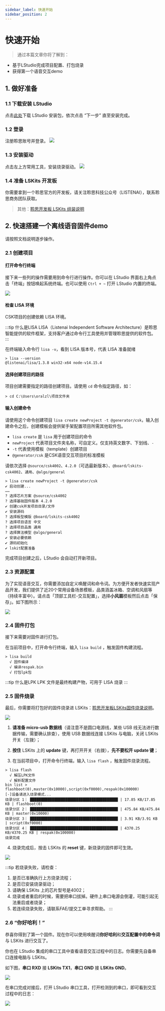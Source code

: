 ```yaml
---
sidebar_label: 快速开始
sidebar_position: 2
---
```


# 快速开始 

> 通过本篇文章你将了解到：
- 基于LStudio完成项目配置、打包烧录
- 获得第一个语音交互demo

## 1. 做好准备

### 1.1 下载安装 LStudio

点击[此处](https://castor.iflyos.cn/castor/v3/lstudio/download)下载 LStudio 安装包，依次点击 “下一步” 直至安装完成。

### 1.2 登录

注册聆思账号并登录。
![](./files/login.png)

### 1.3 安装驱动

点击左上方常用工具，安装烧录驱动。
![](./files/install_driver.png)


### 1.4 准备 LSKits 开发板

你需要拿到一个聆思官方的开发板，请关注聆思科技公众号（LISTENAI），联系聆思商务团队获取。

> 其他：[聆思开发板 LSKits 组装说明](https://www.bilibili.com/video/BV1po4y1d7fB)

## 2. 快速搭建一个离线语音固件demo

请按照文档说明逐步操作。

### 2.1 创建项目

#### 打开命令行终端

接下来一些列的操作需要用到命令行进行操作。你可以在 LStudio 界面右上角点击「终端」按钮唤起系统终端。也可以使用 `Ctrl + ~` 打开 LStudio 内置的终端。

![](./files/terminal.png)


#### 检查 LISA 环境

CSK项目的创建依赖 LISA 环境。

:::tip 什么是LISA
LISA（Listenai Independent Software Architecture）是聆思智能提供的软件框架，支持客户通过命令行工具使用并管理聆思提供的软件包。 
:::

在终端输入命令行 `lisa -v`，看到 LISA 版本号，代表 LISA 准备就绪

```shell
> lisa --version
@listenai/lisa/1.3.8 win32-x64 node-v14.15.4
```

#### 选择创建项目的路径 

项目创建需要指定的路径创建项目。请使用 `cd` 命令指定路径，如：

```shell
> cd C:\Users\oralzl\项目文件夹
```

#### 输入创建命令

请使用这个命令创建项目 `lisa create newProject -t @generator/csk`，输入创建命令之后，创建模板会提供架手架配置项目所需其他软件包。

> 
- `lisa create` 是 `lisa` 用于创建项目的命令
- `newProject` 代表项目文件夹名称，可自定义。仅支持英文数字、下划线、`-`
- `-t` 代表使用模板（template）创建项目
- `@generator/csk` 是CSK语音交互项目的标准模板

请依次选择 `@source/csk4002`、`4.2.0`（可选最新版本）、`@board/lskits-csk4002`、`通用`、`@algo/general`

```shell
> lisa create newProject -t @generator/csk
✔ 启动创建...
……
? 选择芯片方案 @source/csk4002
? 选择基础固件版本 4.2.0
✔ 创建csk开发项目目录/文件
✔ 安装源码
? 选择板型模版 @board/lskits-csk4002
? 选择项目语言 中文
? 选择项目品类 通用
? 选择算法模型 @algo/general
✔ 安装必要依赖
✔ 源码初始化
✔ lskit配置准备
```

完成项目创建之后，LStudio 会自动打开新项目。



### 2.3 资源配置

为了实现语音交互，你需要添加自定义唤醒词和命令词。为方便开发者快速实现产品开发，我们提供了近20个常用设备场景模板，品类涵盖冰箱、空调和风扇等（持续丰富中）。请点击「顶部工具栏-交互配置」，选择**小风扇**模板然后点击「保存」。如下图所示：

![](./files/xuan_mo_ban.png)

### 2.4 固件打包

接下来需要对固件进行打包。

在当前项目中，打开命令行终端，输入 `lisa build` ，触发固件构建流程。

```shell
> lisa build
  √ 固件编译
  √ 编译respak.bin
  √ 打包lpk包
```

:::tip 什么是LPK
LPK 文件是最终构建产物，可用于 LISA 烧录
:::

### 2.5 固件烧录

最后，你需要将打包好的固件烧录进 LSKits：[聆思开发板LSKits固件烧录说明](https://www.bilibili.com/video/BV18T4y1P7Pm)。

![](./files/20210122044713.png)

1. **请准备 micro-usb 数据线**（请注意不是圆口电源线，某些 USB 线无法进行数据传输，需要确认排查），使用 USB 数据线连接 LSKits 与电脑，关闭 LSKits 开关（左拨）；

2. **按住** LSKits 上的 **update** 键，再打开开关（右拨），**先不要松开 update 键**；

3. 在当前项目中，打开命令行终端，输入 `lisa flash` ，触发固件烧录流程。

```shell
> lisa flash
  √ 解压LPK文件
  √ 解析配置文件
bin list > flashboot(0),master(0x10000),script(0xf0000),respak(0x100000)
[-]设备请进入烧录模式...
烧录分区 1｜ ████████████████████████████████████████ | 17.85 KB/17.85 KB | flashboot(0)
烧录分区 2｜ ████████████████████████████████████████ | 475.84 KB/475.84 KB | master(0x10000)
烧录分区 3｜ ████████████████████████████████████████ | 3.91 KB/3.91 KB | script(0xf0000)
烧录分区 4｜ ████████████████████████████████████████ | 4370.25 KB/4370.25 KB | respak(0x100000)
烧录完成
```


4. 烧录完成后，按击 LSKits 的 **reset** 键，新烧录的固件即可生效。

![](./files/20210130170827.png)


:::tip 若烧录失败，请检查：
1. 是否已准确执行上方烧录流程；
2. 是否已安装烧录驱动；
3. 请确保 LSKits 上的芯片型号是4002；
4. 烧录或者重启的时候，需要把串口拔掉。硬件上串口电源会倒灌，可能引起无法重启或者烧录；
5. 若连续烧录失败，请联系FAE/提交工单寻求帮助。
:::

### 2.6 “你好哈利！”

恭喜你得到了第一个固件。现在你可以使用唤醒词**你好哈利**和**交互配置中的命令词**与 LSKits 进行交互了。

你也在 LStudio 集成的串口工具中查看语音交互过程中的日志。你需要先自备串口连接电脑与 LSKits。

如下图，**串口 RXD** 接 **LSKits TX1**，**串口 GND** 接 **LSKits GND**。


![](./files/20210226132255.png)


在串口完成对接后，打开 LStudio 串口工具，打开检测到的串口，即可看到交互过程中的日志：

![](./files/20210130175945.png)



